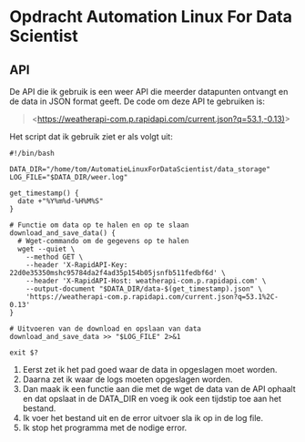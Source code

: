 # Opdracht Automation Linux For Data Scientist

## API

De API die ik gebruik is een weer API die meerder datapunten ontvangt
en de data in JSON format geeft. De code om deze API te gebruiken is:

> <<https://weatherapi-com.p.rapidapi.com/current.json?q=53.1,-0.13)>>

Het script dat ik gebruik ziet er als volgt uit:

```shell
#!/bin/bash

DATA_DIR="/home/tom/AutomatieLinuxForDataScientist/data_storage"
LOG_FILE="$DATA_DIR/weer.log"

get_timestamp() {
  date +"%Y%m%d-%H%M%S"
}

# Functie om data op te halen en op te slaan
download_and_save_data() {
  # Wget-commando om de gegevens op te halen
  wget --quiet \
    --method GET \
    --header 'X-RapidAPI-Key: 22d0e35350mshc95784da2f4ad35p154b05jsnfb511fedbf6d' \
    --header 'X-RapidAPI-Host: weatherapi-com.p.rapidapi.com' \
    --output-document "$DATA_DIR/data-$(get_timestamp).json" \
    'https://weatherapi-com.p.rapidapi.com/current.json?q=53.1%2C-0.13'
}

# Uitvoeren van de download en opslaan van data
download_and_save_data >> "$LOG_FILE" 2>&1

exit $?

```

1. Eerst zet ik het pad goed waar de data in opgeslagen moet worden.
2. Daarna zet ik waar de logs moeten opgeslagen worden.
3. Dan maak ik een functie aan die met de wget de data van de API ophaalt en dat opslaat in de DATA_DIR en voeg ik ook een tijdstip toe aan het bestand.
4. Ik voer het bestand uit en de error uitvoer sla ik op in de log file.
5. Ik stop het programma met de nodige error.

##
